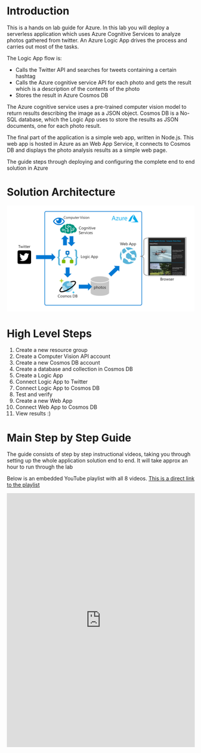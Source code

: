 # Introduction
This is a hands on lab guide for Azure. In this lab you will deploy a serverless application which uses Azure Cognitive Services to analyze photos gathered from twitter. An Azure Logic App drives the process and carries out most of the tasks. 

The Logic App flow is:
- Calls the Twitter API and searches for tweets containing a certain hashtag
- Calls the Azure cognitive service API for each photo and gets the result which is a description of the contents of the photo
- Stores the result in Azure Cosmos DB

The Azure cognitive service uses a pre-trained computer vision model to return results describing the image as a JSON object. Cosmos DB is a No-SQL database, which the Logic App uses to store the results as JSON documents, one for each photo result.

The final part of the application is a simple web app, written in Node.js. This web app is hosted in Azure as an Web App Service, it connects to Cosmos DB and displays the photo analysis results as a simple web page.

The guide steps through deploying and configuring the complete end to end solution in Azure

# Solution Architecture
![arch](arch.png)


# High Level Steps
1. Create a new resource group
2. Create a Computer Vision API account
3. Create a new Cosmos DB account
4. Create a database and collection in Cosmos DB
5. Create a Logic App
6. Connect Logic App to Twitter
7. Connect Logic App to Cosmos DB 
8. Test and verify
9. Create a new Web App
10. Connect Web App to Cosmos DB
11. View results :)


# Main Step by Step Guide
The guide consists of step by step instructional videos, taking you through setting up the whole application solution end to end. It will take approx an hour to run through the lab

Below is an embedded YouTube playlist with all 8 videos. [This is a direct link to the playlist](https://www.youtube.com/playlist?list=PLhnSSylQTB-nVzRyAYJm8oe1VaVL9C7yW)

<iframe width="100%" height="680" src="https://www.youtube.com/embed/videoseries?list=PLhnSSylQTB-nVzRyAYJm8oe1VaVL9C7yW" frameborder="0" allow="autoplay; encrypted-media" allowfullscreen></iframe>
